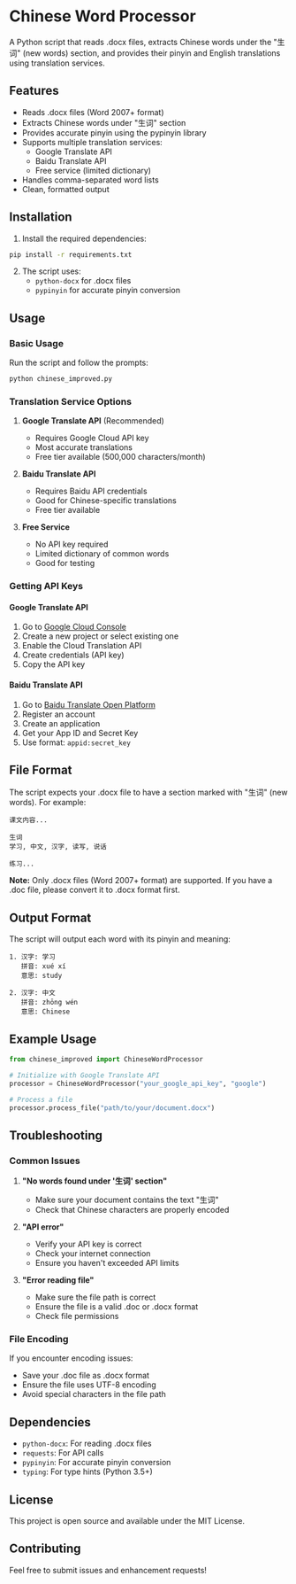 # Chinese Word Processor

A Python script that reads .docx files, extracts Chinese words under the "生词" (new words) section, and provides their pinyin and English translations using translation services.

## Features

- Reads .docx files (Word 2007+ format)
- Extracts Chinese words under "生词" section
- Provides accurate pinyin using the pypinyin library
- Supports multiple translation services:
  - Google Translate API
  - Baidu Translate API
  - Free service (limited dictionary)
- Handles comma-separated word lists
- Clean, formatted output

## Installation

1. Install the required dependencies:
```bash
pip install -r requirements.txt
```

2. The script uses:
   - `python-docx` for .docx files
   - `pypinyin` for accurate pinyin conversion

## Usage

### Basic Usage

Run the script and follow the prompts:

```bash
python chinese_improved.py
```

### Translation Service Options

1. **Google Translate API** (Recommended)
   - Requires Google Cloud API key
   - Most accurate translations
   - Free tier available (500,000 characters/month)

2. **Baidu Translate API**
   - Requires Baidu API credentials
   - Good for Chinese-specific translations
   - Free tier available

3. **Free Service**
   - No API key required
   - Limited dictionary of common words
   - Good for testing

### Getting API Keys

#### Google Translate API
1. Go to [Google Cloud Console](https://console.cloud.google.com/)
2. Create a new project or select existing one
3. Enable the Cloud Translation API
4. Create credentials (API key)
5. Copy the API key

#### Baidu Translate API
1. Go to [Baidu Translate Open Platform](http://api.fanyi.baidu.com/)
2. Register an account
3. Create an application
4. Get your App ID and Secret Key
5. Use format: `appid:secret_key`

## File Format

The script expects your .docx file to have a section marked with "生词" (new words). For example:

```
课文内容...

生词
学习, 中文, 汉字, 读写, 说话

练习...
```

**Note:** Only .docx files (Word 2007+ format) are supported. If you have a .doc file, please convert it to .docx format first.

## Output Format

The script will output each word with its pinyin and meaning:

```
1. 汉字: 学习
   拼音: xué xí
   意思: study

2. 汉字: 中文
   拼音: zhōng wén
   意思: Chinese
```

## Example Usage

```python
from chinese_improved import ChineseWordProcessor

# Initialize with Google Translate API
processor = ChineseWordProcessor("your_google_api_key", "google")

# Process a file
processor.process_file("path/to/your/document.docx")
```

## Troubleshooting

### Common Issues

1. **"No words found under '生词' section"**
   - Make sure your document contains the text "生词"
   - Check that Chinese characters are properly encoded

2. **"API error"**
   - Verify your API key is correct
   - Check your internet connection
   - Ensure you haven't exceeded API limits

3. **"Error reading file"**
   - Make sure the file path is correct
   - Ensure the file is a valid .doc or .docx format
   - Check file permissions

### File Encoding

If you encounter encoding issues:
- Save your .doc file as .docx format
- Ensure the file uses UTF-8 encoding
- Avoid special characters in the file path

## Dependencies

- `python-docx`: For reading .docx files
- `requests`: For API calls
- `pypinyin`: For accurate pinyin conversion
- `typing`: For type hints (Python 3.5+)

## License

This project is open source and available under the MIT License.

## Contributing

Feel free to submit issues and enhancement requests! 